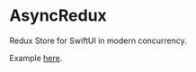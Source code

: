 # AsyncRedux
Redux Store for SwiftUI in modern concurrency.

Example [here](https://github.com/IcemanEA/ReduxExample).

